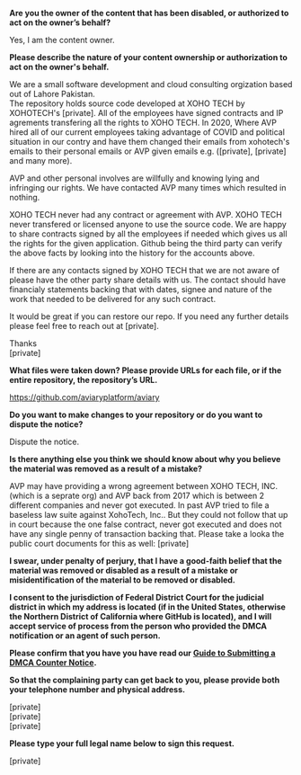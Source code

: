 **Are you the owner of the content that has been disabled, or authorized to act on the owner’s behalf?**

Yes, I am the content owner.

**Please describe the nature of your content ownership or authorization to act on the owner's behalf.**

We are a small software development and cloud consulting orgization based out of Lahore Pakistan.  
The repository holds source code developed at XOHO TECH by XOHOTECH's [private]. All of the employees have signed contracts and IP agrements transfering all the rights to XOHO TECH. In 2020, Where AVP hired all of our current employees taking advantage of COVID and political situation in our contry and have them changed their emails from xohotech's emails to their personal emails or AVP given emails e.g. ([private], [private] and many more).

AVP and other personal involves are willfully and knowing lying and infringing our rights. We have contacted AVP many times which resulted in nothing.

XOHO TECH never had any contract or agreement with AVP. XOHO TECH never transfered or licensed anyone to use the source code. We are happy to share contracts signed by all the employees if needed which gives us all the rights for the given application. Github being the third party can verify the above facts by looking into the history for the accounts above.

If there are any contacts signed by XOHO TECH that we are not aware of please have the other party share details with us. The contact should have financialy statements backing that with dates, signee and nature of the work that needed to be delivered for any such contract.

It would be great if you can restore our repo. If you need any further details please feel free to reach out at [private].

Thanks  
[private]

**What files were taken down? Please provide URLs for each file, or if the entire repository, the repository’s URL.**

https://github.com/aviaryplatform/aviary

**Do you want to make changes to your repository or do you want to dispute the notice?**

Dispute the notice.

**Is there anything else you think we should know about why you believe the material was removed as a result of a mistake?**

AVP may have providing a wrong agreement between XOHO TECH, INC. (which is a seprate org) and AVP back from 2017 which is between 2 different companies and never got executed. In past AVP tried to file a baseless law suite against XohoTech, Inc.. But they could not follow that up in court because the one false contract, never got executed and does not have any single penny of transaction backing that. Please take a looka the public court documents for this as well: [private]

**I swear, under penalty of perjury, that I have a good-faith belief that the material was removed or disabled as a result of a mistake or misidentification of the material to be removed or disabled.**

**I consent to the jurisdiction of Federal District Court for the judicial district in which my address is located (if in the United States, otherwise the Northern District of California where GitHub is located), and I will accept service of process from the person who provided the DMCA notification or an agent of such person.**

**Please confirm that you have you have read our <a href="https://docs.github.com/articles/guide-to-submitting-a-dmca-counter-notice">Guide to Submitting a DMCA Counter Notice</a>.**

**So that the complaining party can get back to you, please provide both your telephone number and physical address.**

[private]  
[private]  
[private]

**Please type your full legal name below to sign this request.**

[private]

